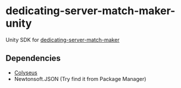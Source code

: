 # dedicating-server-match-maker-unity
Unity SDK for [dedicating-server-match-maker](https://github.com/insthync/dedicating-server-match-maker)

## Dependencies
- [Colyseus](https://github.com/colyseus/colyseus-unity3d)
- Newtonsoft.JSON (Try find it from Package Manager)